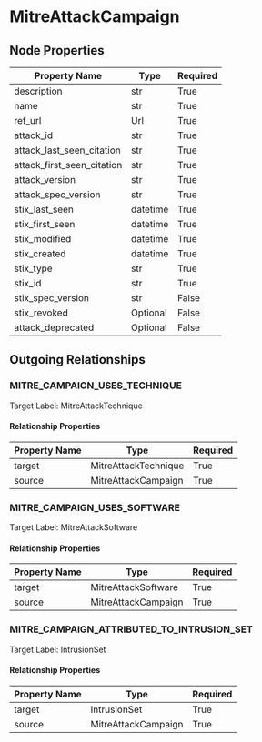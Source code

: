 
# MitreAttackCampaign

## Node Properties

| Property Name | Type | Required |
| ------------- | ---- | -------- |
| description | str | True |
| name | str | True |
| ref_url | Url | True |
| attack_id | str | True |
| attack_last_seen_citation | str | True |
| attack_first_seen_citation | str | True |
| attack_version | str | True |
| attack_spec_version | str | True |
| stix_last_seen | datetime | True |
| stix_first_seen | datetime | True |
| stix_modified | datetime | True |
| stix_created | datetime | True |
| stix_type | str | True |
| stix_id | str | True |
| stix_spec_version | str | False |
| stix_revoked | Optional | False |
| attack_deprecated | Optional | False |



## Outgoing Relationships

### MITRE_CAMPAIGN_USES_TECHNIQUE

Target Label: MitreAttackTechnique

#### Relationship Properties

| Property Name | Type | Required |
| ------------- | ---- | -------- |
| target | MitreAttackTechnique | True |
| source | MitreAttackCampaign | True |


### MITRE_CAMPAIGN_USES_SOFTWARE

Target Label: MitreAttackSoftware

#### Relationship Properties

| Property Name | Type | Required |
| ------------- | ---- | -------- |
| target | MitreAttackSoftware | True |
| source | MitreAttackCampaign | True |


### MITRE_CAMPAIGN_ATTRIBUTED_TO_INTRUSION_SET

Target Label: IntrusionSet

#### Relationship Properties

| Property Name | Type | Required |
| ------------- | ---- | -------- |
| target | IntrusionSet | True |
| source | MitreAttackCampaign | True |




